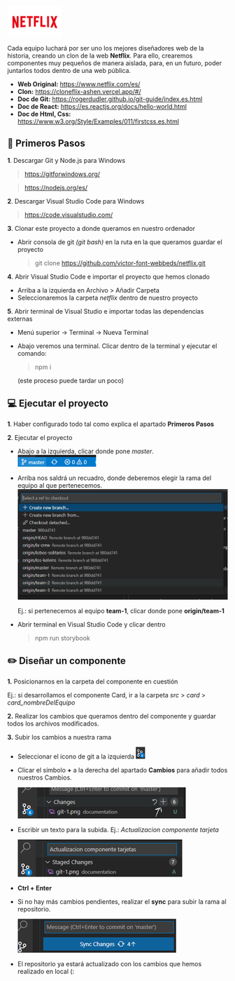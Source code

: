 <img style="width: 25%;" src="./documentation/netflix-1.png">

Cada equipo luchará por ser uno los mejores diseñadores web de la historia, creando un clon de la web **Netflix**. Para ello, crearemos componentes muy pequeños de manera aislada, para, en un futuro, poder juntarlos todos dentro de una web pública.

- **Web Original:** https://www.netflix.com/es/
- **Clon:** https://cloneflix-ashen.vercel.app/#/
- **Doc de Git:** https://rogerdudler.github.io/git-guide/index.es.html
- **Doc de React:** https://es.reactjs.org/docs/hello-world.html
- **Doc de Html, Css:** https://www.w3.org/Style/Examples/011/firstcss.es.html

## 🚀 Primeros Pasos

**1**. Descargar Git y Node.js para Windows

> https://gitforwindows.org/

> https://nodejs.org/es/

**2**. Descargar Visual Studio Code para Windows

> https://code.visualstudio.com/

**3**. Clonar este proyecto a donde queramos en nuestro ordenador

- Abrir consola de git _(git bash)_ en la ruta en la que queramos guardar el proyecto

  > git clone https://github.com/victor-font-webbeds/netflix.git

**4**. Abrir Visual Studio Code e importar el proyecto que hemos clonado

- Arriba a la izquierda en Archivo > Añadir Carpeta
- Seleccionaremos la carpeta _netflix_ dentro de nuestro proyecto

**5**. Abrir terminal de Visual Studio e importar todas las dependencias externas

- Menú superior -> Terminal -> Nueva Terminal
- Abajo veremos una terminal. Clicar dentro de la terminal y ejecutar el comando:

  > npm i

  (este proceso puede tardar un poco)

## 💻 Ejecutar el proyecto

**1**. Haber configurado todo tal como explica el apartado **Primeros Pasos**

**2**. Ejecutar el proyecto

- Abajo a la izquierda, clicar donde pone _master_.  
  ![alt text](./documentation/run-2.png)
- Arriba nos saldrá un recuadro, donde deberemos elegir la rama del equipo al que pertenecemos.
  ![alt text](./documentation/run-1.png)
  
  Ej.: si pertenecemos al equipo **team-1**, clicar donde pone **origin/team-1**
- Abrir terminal en Visual Studio Code y clicar dentro
  > npm run storybook

## ✏️ Diseñar un componente

**1.** Posicionarnos en la carpeta del componente en cuestión

Ej.: si desarrollamos el componente Card, ir a la carpeta _src_ > _card_ > _card_nombreDelEquipo_

**2.** Realizar los cambios que queramos dentro del componente y guardar todos los archivos modificados.

**3.** Subir los cambios a nuestra rama

- Seleccionar el icono de git a la izquierda ![alt text](./documentation/git-1.png)
- Clicar el símbolo **+** a la derecha del apartado **Cambios** para añadir todos nuestros Cambios.
  
  ![alt text](./documentation/git-3.png)
- Escribir un texto para la subida. Ej.: _Actualizacion componente tarjeta_
  
  ![alt text](./documentation/git-4.png)
- **Ctrl + Enter**
- Si no hay más cambios pendientes, realizar el **sync** para subir la rama al repositorio.
  
  ![alt text](./documentation/git-2.png)
- El repositorio ya estará actualizado con los cambios que hemos realizado en local (:
